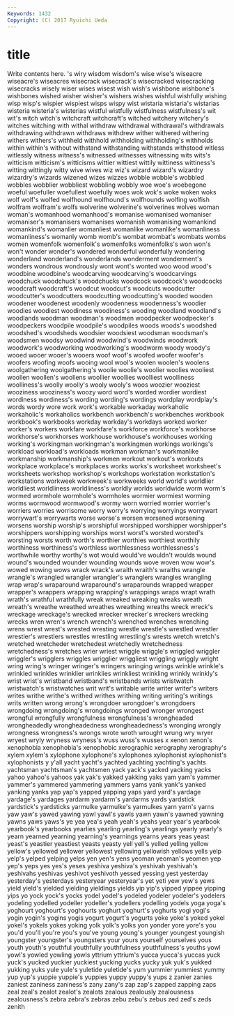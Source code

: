 ```yaml
---
Keywords: 1432 
Copyright: (C) 2017 Ryuichi Ueda
---
```


# title

Write contents here.
's wiry wisdom wisdom's wise wise's wiseacre wiseacre's
wiseacres wisecrack wisecrack's wisecracked wisecracking wisecracks wisely wiser wises wisest
wish wish's wishbone wishbone's wishbones wished wisher wisher's wishers wishes
wishful wishfully wishing wisp wisp's wispier wispiest wisps wispy wist
wistaria wistaria's wistarias wisteria wisteria's wisterias wistful wistfully wistfulness wistfulness's
wit wit's witch witch's witchcraft witchcraft's witched witchery witchery's witches
witching with withal withdraw withdrawal withdrawal's withdrawals withdrawing withdrawn withdraws
withdrew wither withered withering withers withers's withheld withhold withholding withholding's
withholds within within's without withstand withstanding withstands withstood witless witlessly
witness witness's witnessed witnesses witnessing wits wits's witticism witticism's witticisms
wittier wittiest wittily wittiness wittiness's witting wittingly witty wive wives
wiz wiz's wizard wizard's wizardry wizardry's wizards wizened wizes wizzes
wobble wobble's wobbled wobbles wobblier wobbliest wobbling wobbly woe woe's
woebegone woeful woefuller woefullest woefully woes wok wok's woke woken
woks wolf wolf's wolfed wolfhound wolfhound's wolfhounds wolfing wolfish wolfram
wolfram's wolfs wolverine wolverine's wolverines wolves woman woman's womanhood womanhood's
womanise womanised womaniser womaniser's womanisers womanises womanish womanising womankind womankind's
womanlier womanliest womanlike womanlike's womanliness womanliness's womanly womb womb's wombat
wombat's wombats wombs women womenfolk womenfolk's womenfolks womenfolks's won won's
won't wonder wonder's wondered wonderful wonderfully wondering wonderland wonderland's wonderlands
wonderment wonderment's wonders wondrous wondrously wont wont's wonted woo wood
wood's woodbine woodbine's woodcarving woodcarving's woodcarvings woodchuck woodchuck's woodchucks woodcock
woodcock's woodcocks woodcraft woodcraft's woodcut woodcut's woodcuts woodcutter woodcutter's woodcutters
woodcutting woodcutting's wooded wooden woodener woodenest woodenly woodenness woodenness's woodier
woodies woodiest woodiness woodiness's wooding woodland woodland's woodlands woodman woodman's
woodmen woodpecker woodpecker's woodpeckers woodpile woodpile's woodpiles woods woods's woodshed
woodshed's woodsheds woodsier woodsiest woodsman woodsman's woodsmen woodsy woodwind woodwind's
woodwinds woodwork woodwork's woodworking woodworking's woodworm woody woody's wooed wooer
wooer's wooers woof woof's woofed woofer woofer's woofers woofing woofs
wooing wool wool's woolen woolen's woolens woolgathering woolgathering's woolie woolie's
woolier woolies wooliest woollen woollen's woollens woollier woollies woolliest woolliness
woolliness's woolly woolly's wooly wooly's woos woozier wooziest wooziness wooziness's
woozy word word's worded wordier wordiest wordiness wordiness's wording wording's
wordings wordplay wordplay's words wordy wore work work's workable workaday
workaholic workaholic's workaholics workbench workbench's workbenches workbook workbook's workbooks workday
workday's workdays worked worker worker's workers workfare workfare's workforce workforce's
workhorse workhorse's workhorses workhouse workhouse's workhouses working working's workingman workingman's
workingmen workings workings's workload workload's workloads workman workman's workmanlike workmanship
workmanship's workmen workout workout's workouts workplace workplace's workplaces works works's
worksheet worksheet's worksheets workshop workshop's workshops workstation workstation's workstations workweek
workweek's workweeks world world's worldlier worldliest worldliness worldliness's worldly worlds
worldwide worm worm's wormed wormhole wormhole's wormholes wormier wormiest worming
worms wormwood wormwood's wormy worn worried worrier worrier's worriers worries
worrisome worry worry's worrying worryings worrywart worrywart's worrywarts worse worse's
worsen worsened worsening worsens worship worship's worshipful worshipped worshipper worshipper's
worshippers worshipping worships worst worst's worsted worsted's worsting worsts worth
worth's worthier worthies worthiest worthily worthiness worthiness's worthless worthlessness worthlessness's
worthwhile worthy worthy's wot would would've wouldn't woulds wound wound's
wounded wounder wounding wounds wove woven wow wow's wowed wowing
wows wrack wrack's wraith wraith's wraiths wrangle wrangle's wrangled wrangler
wrangler's wranglers wrangles wrangling wrap wrap's wraparound wraparound's wraparounds wrapped
wrapper wrapper's wrappers wrapping wrapping's wrappings wraps wrapt wrath wrath's
wrathful wrathfully wreak wreaked wreaking wreaks wreath wreath's wreathe wreathed
wreathes wreathing wreaths wreck wreck's wreckage wreckage's wrecked wrecker wrecker's
wreckers wrecking wrecks wren wren's wrench wrench's wrenched wrenches wrenching
wrens wrest wrest's wrested wresting wrestle wrestle's wrestled wrestler wrestler's
wrestlers wrestles wrestling wrestling's wrests wretch wretch's wretched wretcheder wretchedest
wretchedly wretchedness wretchedness's wretches wrier wriest wriggle wriggle's wriggled wriggler
wriggler's wrigglers wriggles wrigglier wriggliest wriggling wriggly wright wring wring's
wringer wringer's wringers wringing wrings wrinkle wrinkle's wrinkled wrinkles wrinklier
wrinklies wrinkliest wrinkling wrinkly wrinkly's wrist wrist's wristband wristband's wristbands
wrists wristwatch wristwatch's wristwatches writ writ's writable write writer writer's
writers writes writhe writhe's writhed writhes writhing writing writing's writings
writs written wrong wrong's wrongdoer wrongdoer's wrongdoers wrongdoing wrongdoing's wrongdoings
wronged wronger wrongest wrongful wrongfully wrongfulness wrongfulness's wrongheaded wrongheadedly wrongheadedness
wrongheadedness's wronging wrongly wrongness wrongness's wrongs wrote wroth wrought wrung
wry wryer wryest wryly wryness wryness's wuss wuss's wusses x
xenon xenon's xenophobia xenophobia's xenophobic xerographic xerography xerography's xylem xylem's
xylophone xylophone's xylophones xylophonist xylophonist's xylophonists y y'all yacht yacht's
yachted yachting yachting's yachts yachtsman yachtsman's yachtsmen yack yack's yacked
yacking yacks yahoo yahoo's yahoos yak yak's yakked yakking yaks
yam yam's yammer yammer's yammered yammering yammers yams yank yank's
yanked yanking yanks yap yap's yapped yapping yaps yard yard's
yardage yardage's yardages yardarm yardarm's yardarms yards yardstick yardstick's yardsticks
yarmulke yarmulke's yarmulkes yarn yarn's yarns yaw yaw's yawed yawing
yawl yawl's yawls yawn yawn's yawned yawning yawns yaws yaws's
ye yea yea's yeah yeah's yeahs year year's yearbook yearbook's
yearbooks yearlies yearling yearling's yearlings yearly yearly's yearn yearned yearning
yearning's yearnings yearns years yeas yeast yeast's yeastier yeastiest yeasts
yeasty yell yell's yelled yelling yellow yellow's yellowed yellower yellowest
yellowing yellowish yellows yells yelp yelp's yelped yelping yelps yen
yen's yens yeoman yeoman's yeomen yep yep's yeps yes yes's
yeses yeshiva yeshiva's yeshivah yeshivah's yeshivahs yeshivas yeshivot yeshivoth yessed
yessing yest yesterday yesterday's yesterdays yesteryear yesteryear's yet yeti yew
yew's yews yield yield's yielded yielding yieldings yields yip yip's
yipped yippee yipping yips yo yock yock's yocks yodel yodel's
yodeled yodeler yodeler's yodelers yodeling yodelled yodeller yodeller's yodellers yodelling
yodels yoga yoga's yoghourt yoghourt's yoghourts yoghurt yoghurt's yoghurts yogi
yogi's yogin yogin's yogins yogis yogurt yogurt's yogurts yoke yoke's
yoked yokel yokel's yokels yokes yoking yolk yolk's yolks yon
yonder yore yore's you you'd you'll you're you's you've young
young's younger youngest youngish youngster youngster's youngsters your yours yourself
yourselves yous youth youth's youthful youthfully youthfulness youthfulness's youths yowl
yowl's yowled yowling yowls yttrium yttrium's yucca yucca's yuccas yuck
yuck's yucked yuckier yuckiest yucking yucks yucky yuk yuk's yukked
yukking yuks yule yule's yuletide yuletide's yum yummier yummiest yummy
yup yup's yuppie yuppie's yuppies yuppy yuppy's yups z zanier
zanies zaniest zaniness zaniness's zany zany's zap zap's zapped zapping
zaps zeal zeal's zealot zealot's zealots zealous zealously zealousness zealousness's
zebra zebra's zebras zebu zebu's zebus zed zed's zeds zenith
